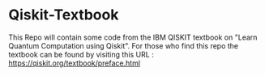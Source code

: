 # Qiskit-Textbook
This Repo will contain some code from the IBM QISKIT textbook on "Learn Quantum Computation using Qiskit". For those who find this repo the textbook can be found by visiting this URL : https://qiskit.org/textbook/preface.html
